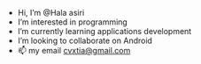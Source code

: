 - Hi, I’m @Hala asiri
- I’m interested in programming
- l’m currently learning applications development
- I’m looking to collaborate on Android 
- 📫 my email cvxtia@gmail.com
